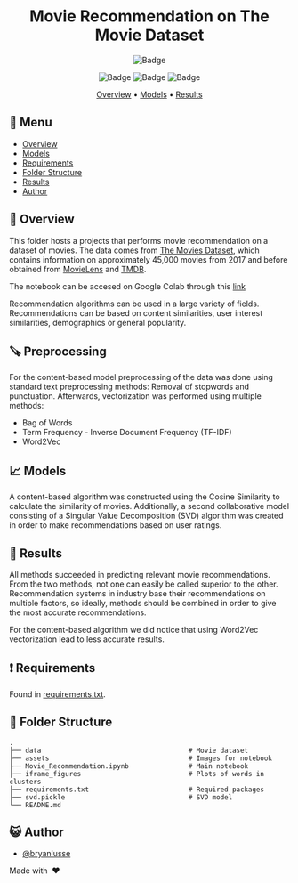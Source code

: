 <div align="center">

# Movie Recommendation on The Movie Dataset

![Badge](https://img.shields.io/badge/Jupyter-F37626.svg?&style=for-the-badge&logo=Jupyter&logoColor=white)

![Badge](https://img.shields.io/github/languages/code-size/bryanlusse/ml-projects)
![Badge](https://img.shields.io/github/languages/count/bryanlusse/ml-projects)
![Badge](https://img.shields.io/github/last-commit/bryanlusse/ml-projects)

[Overview](#scroll-overview)
•
[Models](#chart_with_upwards_trend-model)
•
[Results](#closedbook-results)
</div>

## :bookmark_tabs: Menu

- [Overview](#scroll-overview)
- [Models](#chart_with_upwards_trend-model)
- [Requirements](#exclamation-requirements)
- [Folder Structure](#closedbook-results)
- [Results](#open_file_folder-folder-structure)
- [Author](#smiley_cat-author)

## :scroll: Overview

This folder hosts a projects that performs movie recommendation on a dataset of movies. The data comes from [The Movies Dataset](https://www.kaggle.com/datasets/rounakbanik/the-movies-dataset), which contains information on approximately 45,000 movies from 2017 and before obtained from [MovieLens](https://grouplens.org/datasets/movielens/) and [TMDB](https://www.themoviedb.org/?language=nl).

The notebook can be accesed on Google Colab through this [link](https://colab.research.google.com/drive/1j2JjiJLFcfRArl5IGFwfE5EfWiX4EY8T)

Recommendation algorithms can be used in a large variety of fields. Recommendations can be based on content similarities, user interest similarities, demographics or general popularity. 

## :carpentry_saw: Preprocessing

For the content-based model preprocessing of the data was done using standard text preprocessing methods: Removal of stopwords and punctuation.
Afterwards, vectorization was performed using multiple methods:
- Bag of Words
- Term Frequency - Inverse Document Frequency (TF-IDF) 
- Word2Vec

## :chart_with_upwards_trend: Models

A content-based algorithm was constructed using the Cosine Similarity to calculate the similarity of movies. Additionally, a second collaborative model consisting of a Singular Value Decomposition (SVD) algorithm was created in order to make recommendations based on user ratings.

## :closed_book: Results

All methods succeeded in predicting relevant movie recommendations. From the two methods, not one can easily be called superior to the other. Recommendation systems in industry base their recommendations on multiple factors, so ideally, methods should be combined in order to give the most accurate recommendations.

For the content-based algorithm we did notice that using Word2Vec vectorization lead to less accurate results.

## :exclamation: Requirements

Found in [requirements.txt](https://github.com/bryanlusse/ml-projects/blob/master/movie-recommendations/requirements.txt).


## :open_file_folder: Folder Structure

```
.
├── data                                     # Movie dataset
├── assets                                   # Images for notebook
├── Movie_Recommendation.ipynb               # Main notebook
├── iframe_figures                           # Plots of words in clusters
├── requirements.txt                         # Required packages
├── svd.pickle                               # SVD model
└── README.md
```

## :smiley_cat: Author

- [@bryanlusse](https://github.com/bryanlusse)

Made with &nbsp;❤️&nbsp;